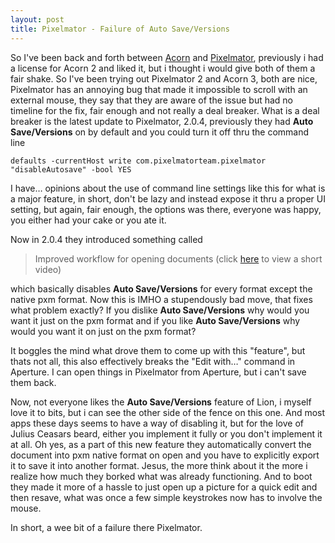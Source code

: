 ```yaml
---
layout: post
title: Pixelmator - Failure of Auto Save/Versions
---
```


So I've been back and forth between [Acorn](http://flyingmeat.com/acorn/) and [Pixelmator](http://www.pixelmator.com/), previously i had a license for Acorn 2 and liked it, but i thought i would give both of them a fair shake. So I've been trying out Pixelmator 2 and Acorn 3, both are nice, Pixelmator has an annoying bug that made it impossible to scroll with an external mouse, they say that they are aware of the issue but had no timeline for the fix, fair enough and not really a deal breaker. What is a deal breaker is the latest update to Pixelmator, 2.0.4, previously they had **Auto Save/Versions** on by default and you could turn it off thru the command line

    defaults -currentHost write com.pixelmatorteam.pixelmator "disableAutosave" -bool YES

I have… opinions about the use of command line settings like this for what is a major feature, in short, don't be lazy and instead expose it thru a proper UI setting, but again, fair enough, the options was there, everyone was happy, you either had your cake or you ate it.

Now in 2.0.4 they introduced something called

> Improved workflow for opening documents (click [here](http://www.pixelmator.com/tutorials/saving-images-2/) to view a short video)

which basically disables **Auto Save/Versions** for every format except the native pxm format. Now this is IMHO a stupendously bad move, that fixes what problem exactly? If you dislike **Auto Save/Versions** why would you want it just on the pxm format and if you like **Auto Save/Versions** why would you want it on just on the pxm format?

It boggles the mind what drove them to come up with this "feature", but thats not all, this also effectively breaks the "Edit with…" command in Aperture. I can open things in Pixelmator from Aperture, but i can't save them back.

Now, not everyone likes the **Auto Save/Versions** feature of Lion, i myself love it to bits, but i can see the other side of the fence on this one. And most apps these days seems to have a way of disabling it, but for the love of Julius Ceasars beard, either you implement it fully or you don't implement it at all. Oh yes, as a part of this new feature they automatically convert the document into pxm native format on open and you have to explicitly export it to save it into another format. Jesus, the more think about it the more i realize how much they borked what was already functioning. And to boot they made it more of a hassle to just open up a picture for a quick edit and then resave, what was once a few simple keystrokes now has to involve the mouse.

In short, a wee bit of a failure there Pixelmator.
